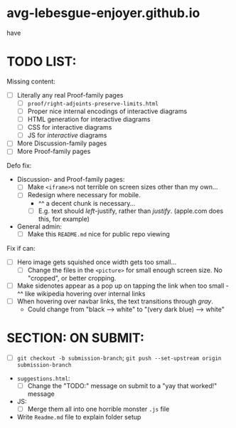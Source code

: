 # avg-lebesgue-enjoyer.github.io
have



# TODO LIST:

Missing content:
  - [ ] Literally any real Proof-family pages
    - [ ] `proof/right-adjoints-preserve-limits.html`
    - [ ] Proper nice internal encodings of interactive diagrams
    - [ ] HTML generation for interactive diagrams
    - [ ] CSS for interactive diagrams
    - [ ] JS for *interactive* diagrams
  - [ ] More Discussion-family pages
  - [ ] More Proof-family pages

Defo fix:
  - Discussion- and Proof-family pages:
    - [ ] Make `<iframe>`s not terrible on screen sizes other than my own...
    - [ ] Redesign where necessary for mobile.
        - ^^ a decent chunk is necessary...
        - [ ] E.g. text should *left*-justify, rather than *justify*. (apple.com does this, for example)
  - General admin:
    - [ ] Make this `README.md` nice for public repo viewing

Fix if can:
  - [ ] Hero image gets squished once width gets too small...
    - [ ] Change the files in the `<picture>` for small enough screen size. No "cropped", or better cropping.
  - [ ] Make sidenotes appear as a pop up on tapping the link when too small
        - ^^ like wikipedia hovering over internal links
  - [ ] When hovering over navbar links, the text transitions through *gray*. 
    - Could change from "black --> white" to "(very dark blue) --> white"



# SECTION: ON SUBMIT:
  - [ ] `git checkout -b submission-branch`; `git push --set-upstream origin submission-branch`
  - `suggestions.html`:
    - [ ] Change the "TODO:" message on submit to a "yay that worked!" message
  - JS:
    - [ ] Merge them all into one horrible monster `.js` file
  - Write `Readme.md` file to explain folder setup
